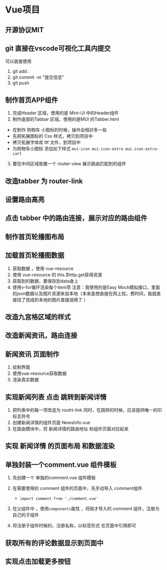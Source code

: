 # Vue项目

## 开源协议MIT

## git 直接在vscode可视化工具内提交

可以直接使用 
1. git add .
2. git commit -m "提交信息"
3. git push

## 制作首页APP组件
1. 完成Header 区域，使用的是 Mint-UI 中的Header组件
2. 制作底部的Tabbar 区域，使用的是MUI 的Tabber.html
 + 在制作 购物车 小图标的时候，操作会相对多一些 
 + 先把拓展图标的 Css 样式，拷贝到项目中
 + 拷贝拓展字体库 ttf 文件，到项目中
 + 为购物车小图标 添加如下样式 `mui-icon mui-icon-extra mui-icon-extra-cart`
3. 要在中间区域放置一个 router-view 展示路由匹配到的组件

## 改造tabber 为 router-link

## 设置路由高亮

## 点击 tabber 中的路由连接，展示对应的路由组件

## 制作首页轮播图布局

## 加载首页轮播图数据
 1. 获取数据  ，使用 vue-resource
 2. 使用 vue-resource 的 this.$http.get获得资源
 3. 获取到的数据，要保存到data身上
 4. 使用v-for循环渲染每个item项
 注意：我使用的是Easy Mock模拟接口，里面的json数据以及图片资源来自本地（本来是想直接在网上找，费时间，我就直接找了现成的本地的图片直接调用了 ）

 ## 改造九宫格区域的样式

 ## 改造新闻资讯，路由连接

 ## 新闻资讯 页面制作
 1. 绘制界面
 2. 使用vue-resource获取数据
 3. 渲染真实数据


## 实现新闻列表 点击 跳转到新闻详情
1. 把列表中的每一项改造为 routrt-link 同时，在跳转的时候，应该提供唯一的ID标志符号
2. 创建新闻详情的组件页面 NewsInfo.vue
3. 在路由模块中，将 新闻详情的路由地址 和组件页面对应起来

## 实现 新闻详情 的页面布局 和数据渲染


## 单独封装一个comment.vue 组件模板
1. 先创建一个 单独的comment.vue 组件模板

2. 在需要使用的 comment 组件的页面中，先手动导入 comment组件
    + `import comment from './comment.vue'`
3. 在父组件中 ，使用`components`属性 ，将刚才导入的 comment 组件，注册为自己的子组件
4. 将注册子组件时候的，注册名称，以标签形式 在页面中引用即可

## 获取所有的评论数据显示到页面中

## 实现点击加载更多按钮
